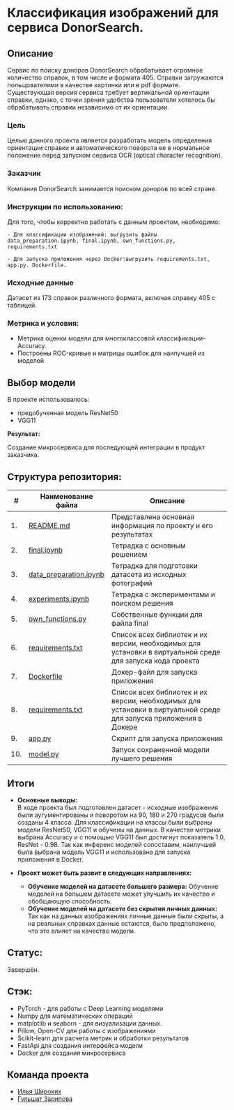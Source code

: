 # Классификация изображений для сервиса DonorSearch.


## Описание
Сервис по поиску доноров DonorSearch обрабатывает огромное количество справок, в том числе и формата 405. Справки загружаются польщователями в качестве картинки или в pdf формате. Существующая версия сервиса требует вертикальной ориентации справки, однако, с точки зрения удобства пользователя хотелось бы обрабатывать справки независимо от их ориентации.


### Цель

Целью данного проекта является разработать модель определения ориентации справки и автоматического поворота ее в нормальное положение перед запуском сервиса OCR (optical character recognition).

### Заказчик

Компания DonorSearch занимается поиском доноров по всей стране.


### **Инструкции по использованию:**
Для того, чтобы корректно работать с данным проектом, необходимо:
```
- Для классификации изображений: выгрузить файлы data_preparation.ipynb, final.ipynb, own_functions.py, requirements.txt

- Для запуска приложения через Docker:выгрузить requirements.txt, app.py. Dockerfile.

```

### Исходные данные

 Датасет из 173 справок различного формата, включая справку 405 с таблицей.

### Метрика и условия: 
- Метрика оценки модели для многоклассовой классификации– Accuracy.
- Построены ROC-кривые и матрицы ошибок для наилучшей из моделей




## Выбор модели

В проекте использовалось:
- предобученная модель ResNet50
- VGG11

**Результат:**

Создание микросервиса для последующей интеграции в продукт заказчика. 

## Структура репозитория:

| #    | Наименование файла                | Описание   |
| ---- | ------------------------------------------------------------ | ------------------------------------------------------------ |
| 1.   | [README.md](https://github.com/IliaShi/donor_search/blob/main/README.md) | Представлена основная информация по проекту и его результатах   |
| 2.   | [final.ipynb](https://github.com/IliaShi/donor_search/blob/main/final.ipynb) | Тетрадка с основным решением |
| 3.   | [data_preparation.ipynb](https://github.com/IliaShi/donor_search/blob/main/data_preparation.ipynb) | Тетрадка для подготовки датасета из исходных фотографий   |
| 4.   | [experiments.ipynb](https://github.com/IliaShi/donor_search/blob/main/experiments.ipynb) | Тетрадка с экспериментами и поиском решения   |
| 5.   | [own_functions.py](https://github.com/IliaShi/donor_search/blob/main/own_functions.py) | Собственные функции для файла final  |
| 6.   | [requirements.txt](https://github.com/IliaShi/donor_search/blob/main/requirements.txt) | Список всех библиотек и их версии, необходимых для установки в виртуальной среде для запуска кода проекта   |
| 7.   | [Dockerfile](https://github.com/IliaShi/donor_search/blob/main/app/Dockerfile) | Докер-файл для запуска приложения
| 8.   | [requirements.txt](https://github.com/IliaShi/donor_search/blob/main/app/requirements.txt) | Список всех библиотек и их версии, необходимых для установки в виртуальной среде для запуска приложения в Докере |
| 9.   | [app.py](https://github.com/IliaShi/donor_search/blob/main/app/scr/app.py) |Скрипт для запуска приложения |
|10.   | [model.py](https://github.com/IliaShi/donor_search/blob/main/app/scr/app.py) |Запуск сохраненной модели лучшего решения |


## Итоги

* **Основные выводы:**  
В ходе проекта был подготовлен датасет - исходные изображения были аугументированы и поворотом на 90, 180 и 270 градусов были созданы 4 класса.  Для классификации на классы были выбраны модели ResNet50, VGG11 и обучены на данных. В качестве метрики выбрана Accuracy и с помощью VGG11 был достигнут показатель 1.0, ResNet - 0.98. Так как инференс моделей сопоставим, наилучшей была выбрана модель VGG11 и использована для запуска приложения в Docker.

* **Проект может быть развит в следующих направлениях:**
  
   * **Обучение моделей на датасете большего размера:**  Обучение моделей на большем датасете может улучшить их качество и обобщающую способность.
   * **Обучение моделей на датасете без скрытия личных данных:** Так как на данных изображениях личные данные были скрыты, а на реальных справках данные остаются, было предположено, что это влияет на качество модели.



## Cтатус: 
Завершён.

## Стэк:
- PyTorch - для работы с Deep Learning моделями
- Numpy для математических операций
- matplotlib и seaborn - для визуализации данных.
- Pillow, Open-CV для работы с изображениями
- Scikit-learn для расчета метрик и обработки результатов
- FastApi для создания интерфейса модели
- Docker для создания микросервиса

## Команда проекта
- [Илья Широких](https://github.com/IliaShi)
- [Гульшат Зарипова](https://github.com/gulshart)


